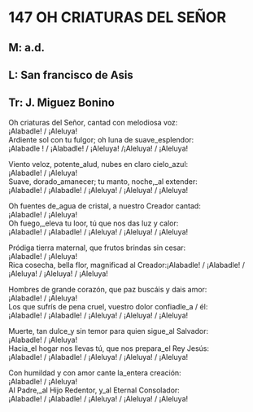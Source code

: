 # 147 OH CRIATURAS DEL SEÑOR

## M: a.d.
## L: San francisco de Asis
## Tr: J. Miguez Bonino

Oh criaturas del Señor, cantad con melodiosa voz:  
¡Alabadle! / ¡Aleluya!  
Ardiente sol con tu fulgor; oh luna de suave_esplendor:  
¡Alabadle ! / ¡Alabadle! / ¡Aleluya! /¡Aleluya! / ¡Aleluya!  

Viento veloz, potente_alud, nubes en claro cielo_azul:  
¡Alabadle! / ¡Aleluya!  
Suave, dorado_amanecer; tu manto, noche,_al extender:  
¡Alabadle! / ¡Alabadle! / ¡Aleluya! / ¡Aleluya! / ¡Aleluya!  

Oh fuentes de_agua de cristal, a nuestro Creador cantad:  
¡Alabadle! / ¡Aleluya!  
Oh fuego,_eleva tu loor, tú que nos das luz y calor:  
¡Alabadle! / ¡Alabadle! / ¡Aleluya! / ¡Aleluya! / ¡Aleluya!  

Pródiga tierra maternal, que frutos brindas sin cesar:  
¡Alabadle! / ¡Aleluya!  
Rica cosecha, bella flor, magnificad al Creador:¡Alabadle! / ¡Alabadle! / ¡Aleluya! / ¡Aleluya! / ¡Aleluya!  

Hombres de grande corazón, que paz buscáis y dais amor:  
¡Alabadle! / ¡Aleluya!  
Los que sufrís de pena cruel, vuestro dolor confiadle_a / él:  
¡Alabadle! / ¡Alabadle! / ¡Aleluya! / ¡Aleluya! / ¡Aleluya!  

Muerte, tan dulce_y sin temor para quien sigue_al Salvador:  
¡Alabadle! / ¡Aleluya!  
Hacia_el hogar nos llevas tú, que nos prepara_el Rey Jesús:  
¡Alabadle! / ¡Alabadle! / ¡Aleluya! / ¡Aleluya! / ¡Aleluya!  

Con humildad y con amor cante la_entera creación:  
¡Alabadle! / ¡Aleluya!  
Al Padre,_al Hijo Redentor, y_al Eternal Consolador:  
¡Alabadle! / ¡Alabadle! / ¡Aleluya! / ¡Aleluya! / ¡Aleluya!  

